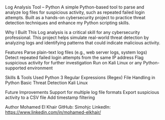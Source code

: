 Log Analysis Tool – Python
A simple Python-based tool to parse and analyze log files for suspicious activity, such as repeated failed login attempts.
Built as a hands-on cybersecurity project to practice threat detection techniques and enhance my Python scripting skills.



Why I Built This
Log analysis is a critical skill for any cybersecurity professional.
This project helps simulate real-world threat detection by analyzing logs and identifying patterns that could indicate malicious activity.

Features
Parse plain-text log files (e.g., web server logs, system logs)
Detect repeated failed login attempts from the same IP address
Flag suspicious activity for further investigation
Run on Kali Linux or any Python-supported environment

Skills & Tools Used
Python 3
Regular Expressions (Regex)
File Handling in Python
Basic Threat Detection
Kali Linux

Future Improvements
Support for multiple log file formats
Export suspicious activity to a CSV file
Add timestamp filtering

Author
Mohamed El Khair
GitHub: Simohjc
LinkedIn: https://www.linkedin.com/in/mohamed-elkhair/
